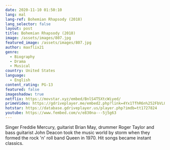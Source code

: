 ```yaml
---
date: 2020-11-10 01:50:10
lang: mal
lang-ref: Bohemian Rhapsody (2018)
lang_selector: false
layout: post
title: Bohemian Rhapsody (2018)
image: /assets/images/807.jpg
featured_image: /assets/images/807.jpg
author: maxflix21
genre:
  - Biography
  - Drama
  - Musical
country: United States
language:
  - English
content_rating: PG-13
featured: false
imageshadow: true
netflix: https://movstar.xyz/embed/BnlS4T5XtcWiyed/
primeVideo: https://gdriveplayer.me/embed2.php?link=4Yx1TfhR6n%252FbVLQ9jYr8EA8j2g8Q5pJQ1lGjEN2JvjxirWY2TKocey2fg8Xd3llOJ9zcUZbtwxr7jFSCdeqJ3eG%252BNNz6yK7SoeXZdLG4KSTOaoRE1jb6P%252FUT3yQBqswxR6iCjVyl5cDV9IguJKeaLgwE4bDCoHt3buA7G2kSkdZ0l7Tkd29iVkxHSJXXYpTwI%253D
hotstar: https://database.gdriveplayer.us/player.php?imdb=tt1727824
youtube: https://www.fembed.com/v/e830na---5j5g63
---
```

Singer Freddie Mercury, guitarist Brian May, drummer Roger Taylor and bass guitarist John Deacon took the music world by storm when they formed the rock 'n' roll band Queen in 1970. Hit songs became instant classics.